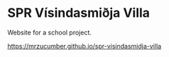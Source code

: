 # SPR Vísindasmiðja Villa

Website for a school project.

https://mrzucumber.github.io/spr-visindasmidja-villa